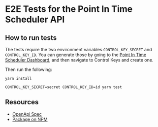 # E2E Tests for the Point In Time Scheduler API

## How to run tests

The tests require the two environment variables `CONTROL_KEY_SECRET` and `CONTROL_KEY_ID`. You can generate those
by going to the [Point In Time Scheduler Dashboard](https://app.point-in-time-scheduler.com), and then navigate to Control Keys and create one.

Then run the following:

```
yarn install

CONTROL_KEY_SECRET=secret CONTROL_KEY_ID=id yarn test
```

## Resources

- [OpenApi Spec](https://app.swaggerhub.com/apis/bahrmichael/Scheduler/0.1.0)
- [Package on NPM](https://npmjs.com/package/point-in-time-scheduler)